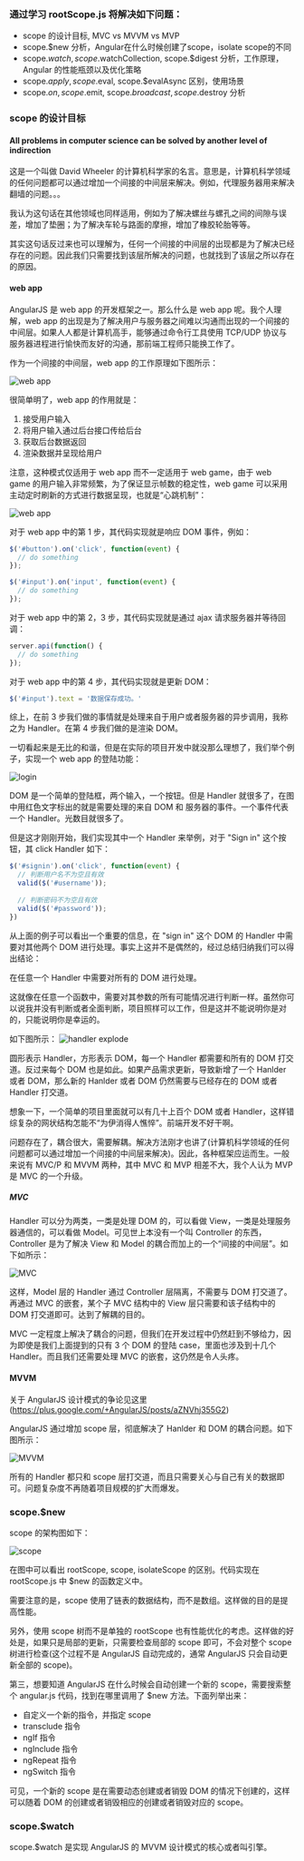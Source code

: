 ### 通过学习 rootScope.js 将解决如下问题：

- scope 的设计目标, MVC vs MVVM vs MVP
- scope.$new 分析，Angular在什么时候创建了scope，isolate scope的不同
- scope.$watch, scope.$watchCollection, scope.$digest 分析，工作原理，Angular 的性能瓶颈以及优化策略
- scope.$apply, scope.$eval, scope.$evalAsync 区别，使用场景
- scope.$on, scope.$emit, scope.$broadcast, scope.$destroy 分析

### scope 的设计目标

#### All problems in computer science can be solved by another level of indirection

这是一个叫做 David Wheeler 的计算机科学家的名言。意思是，计算机科学领域的任何问题都可以通过增加一个间接的中间层来解决。例如，代理服务器用来解决翻墙的问题。。。

我认为这句话在其他领域也同样适用，例如为了解决螺丝与螺孔之间的间隙与误差，增加了垫圈；为了解决车轮与路面的摩擦，增加了橡胶轮胎等等。

其实这句话反过来也可以理解为，任何一个间接的中间层的出现都是为了解决已经存在的问题。因此我们只需要找到该层所解决的问题，也就找到了该层之所以存在的原因。

#### web app

AngularJS 是 web app 的开发框架之一。那么什么是 web app 呢。我个人理解，web app 的出现是为了解决用户与服务器之间难以沟通而出现的一个间接的中间层。如果人人都是计算机高手，能够通过命令行工具使用 TCP/UDP 协议与服务器进程进行愉快而友好的沟通，那前端工程师只能换工作了。

作为一个间接的中间层，web app 的工作原理如下图所示：

![web app](https://raw.githubusercontent.com/chylvina/angular-explore/doc/web%20app.png)

很简单明了，web app 的作用就是：

1. 接受用户输入
2. 将用户输入通过后台接口传给后台
3. 获取后台数据返回
4. 渲染数据并呈现给用户

注意，这种模式仅适用于 web app 而不一定适用于 web game，由于 web game 的用户输入非常频繁，为了保证显示帧数的稳定性，web game 可以采用主动定时刷新的方式进行数据呈现，也就是“心跳机制”：

![web app](https://raw.githubusercontent.com/chylvina/angular-explore/doc/web%20game.png)

对于 web app 中的第 1 步，其代码实现就是响应 DOM 事件，例如：

```javascript
$('#button').on('click', function(event) {
  // do something
});

$('#input').on('input', function(event) {
  // do something
});
```

对于 web app 中的第 2，3 步，其代码实现就是通过 ajax 请求服务器并等待回调：

```javascript
server.api(function() {
  // do something
});
```

对于 web app 中的第 4 步，其代码实现就是更新 DOM：

```javascript
$('#input').text = '数据保存成功。'
```

综上，在前 3 步我们做的事情就是处理来自于用户或者服务器的异步调用，我称之为 Handler。在第 4 步我们做的是渲染 DOM。

一切看起来是无比的和谐，但是在实际的项目开发中就没那么理想了，我们举个例子，实现一个 web app 的登陆功能：

![login](https://raw.githubusercontent.com/chylvina/angular-explore/doc/login.png)

DOM 是一个简单的登陆框，两个输入，一个按钮。但是 Handler 就很多了，在图中用红色文字标出的就是需要处理的来自 DOM 和 服务器的事件。一个事件代表一个 Handler。光数目就很多了。

但是这才刚刚开始，我们实现其中一个 Handler 来举例，对于 "Sign in" 这个按钮，其 click Handler 如下：

```javascript
$('#signin').on('click', function(event) {
  // 判断用户名不为空且有效
  valid($('#username'));
  
  // 判断密码不为空且有效
  valid($('#password'));
})
```

从上面的例子可以看出一个重要的信息，在 "sign in" 这个 DOM 的 Handler 中需要对其他两个 DOM 进行处理。事实上这并不是偶然的，经过总结归纳我们可以得出结论：

在任意一个 Handler 中需要对所有的 DOM 进行处理。

这就像在任意一个函数中，需要对其参数的所有可能情况进行判断一样。虽然你可以说我并没有判断或者全面判断，项目照样可以工作，但是这并不能说明你是对的，只能说明你是幸运的。

如下图所示：
![handler explode](https://raw.githubusercontent.com/chylvina/angular-explore/doc/handler%20explode.png)

圆形表示 Handler，方形表示 DOM，每一个 Handler 都需要和所有的 DOM 打交道。反过来每个 DOM 也是如此。如果产品需求更新，导致新增了一个 Hanlder 或者 DOM，那么新的 Hanlder 或者 DOM 仍然需要与已经存在的 DOM 或者 Handler 打交道。

想象一下，一个简单的项目里面就可以有几十上百个 DOM 或者 Handler，这样错综复杂的网状结构怎能不“为伊消得人憔悴”。前端开发不好干啊。

问题存在了，耦合很大，需要解耦。解决方法刚才也讲了(计算机科学领域的任何问题都可以通过增加一个间接的中间层来解决)。因此，各种框架应运而生。一般来说有 MVC/P 和 MVVM 两种，其中 MVC 和 MVP 相差不大，我个人认为 MVP 是 MVC 的一个升级。

##### MVC

Handler 可以分为两类，一类是处理 DOM 的，可以看做 View，一类是处理服务器通信的，可以看做 Model。可见世上本没有一个叫 Controller 的东西， Controller 是为了解决 View 和 Model 的耦合而加上的一个“间接的中间层”。如下如所示：

![MVC](https://raw.githubusercontent.com/chylvina/angular-explore/doc/model_view_controller.jpg)

这样，Model 层的 Handler 通过 Controller 层隔离，不需要与 DOM 打交道了。再通过 MVC 的嵌套，某个子 MVC 结构中的 View 层只需要和该子结构中的 DOM 打交道即可。达到了解耦的目的。

MVC 一定程度上解决了耦合的问题，但我们在开发过程中仍然赶到不够给力，因为即使是我们上面提到的只有 3 个 DOM 的登陆 case，里面也涉及到十几个 Handler。而且我们还需要处理 MVC 的嵌套，这仍然是令人头疼。

#### MVVM

关于 AngularJS 设计模式的争论见这里(https://plus.google.com/+AngularJS/posts/aZNVhj355G2)

AngularJS 通过增加 scope 层，彻底解决了 Hanlder 和 DOM 的耦合问题。如下图所示：

![MVVM](https://raw.githubusercontent.com/chylvina/angular-explore/doc/mvvm.png)

所有的 Handler 都只和 scope 层打交道，而且只需要关心与自己有关的数据即可。问题复杂度不再随着项目规模的扩大而爆发。

### scope.$new

scope 的架构图如下：

![scope](https://raw.githubusercontent.com/chylvina/angular-explore/doc/scope.png)

在图中可以看出 rootScope, scope, isolateScope 的区别。代码实现在 rootScope.js 中 $new 的函数定义中。

需要注意的是，scope 使用了链表的数据结构，而不是数组。这样做的目的是提高性能。

另外，使用 scope 树而不是单独的 rootScope 也有性能优化的考虑。这样做的好处是，如果只是局部的更新，只需要检查局部的 scope 即可，不会对整个 scope 树进行检查(这个过程不是 AngularJS 自动完成的，通常 AngularJS 只会自动更新全部的 scope)。

第三，想要知道 AngularJS 在什么时候会自动创建一个新的 scope，需要搜索整个 angular.js 代码，找到在哪里调用了 $new 方法。下面列举出来：

- 自定义一个新的指令，并指定 scope
- transclude 指令
- ngIf 指令
- ngInclude 指令
- ngRepeat 指令
- ngSwitch 指令

可见，一个新的 scope 是在需要动态创建或者销毁 DOM 的情况下创建的，这样可以随着 DOM 的创建或者销毁相应的创建或者销毁对应的 scope。

### scope.$watch

scope.$watch 是实现 AngularJS 的 MVVM 设计模式的核心或者叫引擎。










